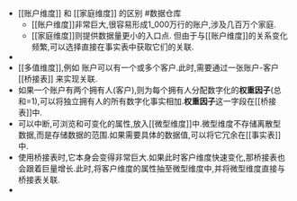 - [[账户维度]] 和 [[家庭维度]] 的区别 #数据仓库
	- [[账户维度]]非常巨大,很容易形成1_000万行的账户,涉及几百万个家庭.
	- [[家庭维度]]则提供数据量更小的入口点. 但由于与[[账户维度]]的关系变化频繁,可以选择直接在事实表中获取它们的关联.
-
- [[多值维度]],例如 账户可以有一个或多个客户.此时,需要通过一张账户-客户 [[桥接表]] 来实现关联.
- 如果一个账户有两个拥有人(客户),则为每个拥有人分配数字化的**权重因子**(总和=1),可以将独立拥有人的所有数字化事实相加.**权重因子**这一字段在[[桥接表]]中.
- 可以中断,可浏览和可变化的属性,放入[[微型维度]]中.微型维度不存储离散型数据,而是存储数据的范围.如果需要具体的数据值,可以将它冗余在[[事实表]]中.
- 使用桥接表时,它本身会变得非常巨大.如果此时客户维度快速变化,那桥接表也会跟着巨量增长.此时,将客户维度的属性抽至微型维度中,并将微型维度直接与桥接表关联.
-